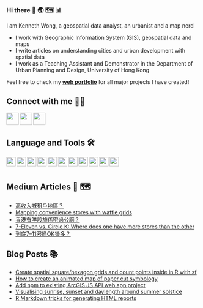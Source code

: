 ### Hi there 👋 🌏 🗺️ 📊

I am Kenneth Wong, a geospatial data analyst, an urbanist and a map nerd

- I work with Geographic Information System (GIS), geospatial data and maps
- I write articles on understanding cities and urban development with spatial data
- I work as a Teaching Assistant and Demonstrator in the Department of Urban Planning and Design, University of Hong Kong

Feel free to check my [**web portfolio**](https://kennethwong12.netlify.app/) for all major projects I have created!


## Connect with me 👨‍💻 

[<img align="left" height="32" width="32" src="https://cdn.jsdelivr.net/npm/simple-icons@v5/icons/linkedin.svg" />][LinkedIn]
[<img align="left" height="32" width="32" src="https://cdn.jsdelivr.net/npm/simple-icons@v5/icons/medium.svg" />][Medium]
[<img align="left" height="32" width="32" src="https://cdn.jsdelivr.net/npm/simple-icons@v5/icons/twitter.svg" />][Twitter]

<br />
<br />

## Language and Tools 🛠 

<img align="left" height="24" width="24" src="https://cdn.jsdelivr.net/npm/simple-icons@v5/icons/qgis.svg" />
<img align="left" height="24" width="24" src="https://cdn.jsdelivr.net/npm/simple-icons@v5/icons/leaflet.svg" />


<img align="left" height="24" width="24" src="https://cdn.jsdelivr.net/npm/simple-icons@v5/icons/r.svg" />
<img align="left" height="24" width="24" src="https://cdn.jsdelivr.net/npm/simple-icons@v5/icons/rstudio.svg" />
<img align="left" height="24" width="24" src="https://cdn.jsdelivr.net/npm/simple-icons@v5/icons/postgresql.svg" />
<img align="left" height="24" width="24" src="https://cdn.jsdelivr.net/npm/simple-icons@v5/icons/python.svg" />

<img align="left" height="24" width="24" src="https://cdn.jsdelivr.net/npm/simple-icons@v5/icons/javascript.svg" />
<img align="left" height="24" width="24" src="https://cdn.jsdelivr.net/npm/simple-icons@v5/icons/typescript.svg" />
<img align="left" height="24" width="24" src="https://cdn.jsdelivr.net/npm/simple-icons@v5/icons/sass.svg" />

<img align="left" height="24" width="24" src="https://cdn.jsdelivr.net/npm/simple-icons@v5/icons/adobephotoshop.svg" />
<img align="left" height="24" width="24" src="https://cdn.jsdelivr.net/npm/simple-icons@v5/icons/adobeillustrator.svg" />


<br />
<br />

## Medium Articles 📰 🗺️

<!-- MEDIUM:START -->
- [高收入嘅租戶地區？](https://khwongk12.medium.com/%E9%AB%98%E6%94%B6%E5%85%A5%E5%98%85%E7%A7%9F%E6%88%B6%E5%9C%B0%E5%8D%80-1dc311620fe3?source=rss-8b55cde22f50------2)
- [Mapping convenience stores with waffle grids](https://towardsdatascience.com/mapping-convenience-stores-with-waffle-grids-d0196901418a?source=rss-8b55cde22f50------2)
- [香港有咩設施係密過公廁？](https://khwongk12.medium.com/%E9%A6%99%E6%B8%AF%E6%9C%89%E5%92%A9%E8%A8%AD%E6%96%BD%E4%BF%82%E5%AF%86%E9%81%8E%E5%85%AC%E5%BB%81-3b4895610897?source=rss-8b55cde22f50------2)
- [7-Eleven vs. Circle K: Where does one have more stores than the other](https://khwongk12.medium.com/7-eleven-vs-circle-k-5964b8f008e4?source=rss-8b55cde22f50------2)
- [到底7–11密過OK幾多？](https://khwongk12.medium.com/%E5%88%B0%E5%BA%957-11%E5%AF%86%E9%81%8Eok%E5%B9%BE%E5%A4%9A-de670afc448?source=rss-8b55cde22f50------2)
<!-- MEDIUM:END -->


## Blog Posts 📚 

<!-- BLOG-POST-LIST:START -->
- [Create spatial square/hexagon grids and count points inside in R with sf](https://urbandatapalette.com/post/2021-08-tessellation-sf/)
- [How to create an animated map of paper cut symbology](https://urbandatapalette.com/post/2021-08-paper-cut-gif/)
- [Add npm to existing ArcGIS JS API web app project](https://urbandatapalette.com/post/2021-06-arcgis-js-api-env-setup/)
- [Visualising sunrise, sunset and daylength around summer solstice](https://urbandatapalette.com/post/2021-06-daytime-solstice-viz/)
- [R Markdown tricks for generating HTML reports](https://urbandatapalette.com/post/2021-06-rmd-tricks/)
<!-- BLOG-POST-LIST:END -->

[website]: https://kennethwong12.netlify.app/
[Medium]: https://khwongk12.medium.com/
[Twitter]: https://twitter.com/Kenneth_KHW
[LinkedIn]: https://www.linkedin.com/in/kenneth-wong-91b390146
